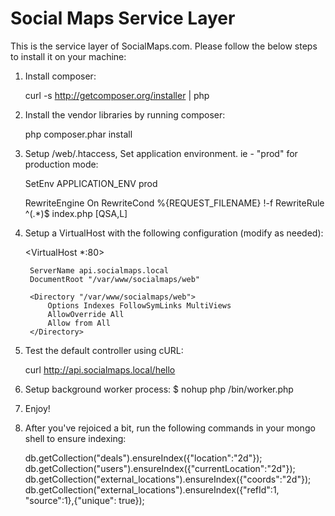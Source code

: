 Social Maps Service Layer
=========================

This is the service layer of SocialMaps.com. Please follow the below steps to install it on your machine:

1. Install composer:

    curl -s http://getcomposer.org/installer | php

2. Install the vendor libraries by running composer:

    php composer.phar install

3. Setup <APP-ROOT>/web/.htaccess, Set application environment. ie - "prod" for production mode:

    SetEnv APPLICATION_ENV prod

    <IfModule mod_rewrite.c>
      RewriteEngine On
      RewriteCond %{REQUEST_FILENAME} !-f
      RewriteRule ^(.*)$ index.php [QSA,L]
    </IfModule>

4. Setup a VirtualHost with the following configuration (modify as needed):

    <VirtualHost *:80>

        ServerName api.socialmaps.local
        DocumentRoot "/var/www/socialmaps/web"

        <Directory "/var/www/socialmaps/web">
            Options Indexes FollowSymLinks MultiViews
            AllowOverride All
            Allow from All
        </Directory>

    </VirtualHost>

5. Test the default controller using cURL:

    curl http://api.socialmaps.local/hello
    
6. Setup background worker process:
    $ nohup php <Project ROOT>/bin/worker.php

7. Enjoy!

8. After you've rejoiced a bit, run the following commands in your mongo shell to ensure indexing:

    db.getCollection("deals").ensureIndex({"location":"2d"});
    db.getCollection("users").ensureIndex({"currentLocation":"2d"});
    db.getCollection("external_locations").ensureIndex({"coords":"2d"});
    db.getCollection("external_locations").ensureIndex({"refId":1, "source":1},{"unique": true});
